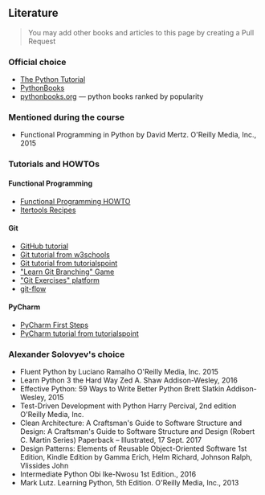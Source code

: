 ## Literature

> You may add other books and articles to this page by creating a Pull Request

### Official choice
- [The Python Tutorial](https://docs.python.org/3/tutorial/index.html)
- [PythonBooks](https://wiki.python.org/moin/PythonBooks)
- [pythonbooks.org](https://pythonbooks.org) — python books ranked by popularity


### Mentioned during the course
- Functional Programming in Python by David Mertz. O'Reilly Media, Inc., 2015


### Tutorials and HOWTOs

#### Functional Programming
- [Functional Programming HOWTO](https://docs.python.org/3/howto/functional.html)
- [Itertools Recipes](https://docs.python.org/3/library/itertools.html#itertools-recipes)

#### Git
- [GitHub tutorial](https://docs.github.com/en/get-started/quickstart/hello-world)
- [Git tutorial from w3schools](https://www.w3schools.com/git/)
- [Git tutorial from tutorialspoint](https://www.tutorialspoint.com/git/index.htm)
- ["Learn Git Branching" Game](https://learngitbranching.js.org/)
- ["Git Exercises" platform](https://gitexercises.fracz.com)
- [git-flow](https://danielkummer.github.io/git-flow-cheatsheet/)

#### PyCharm
- [PyCharm First Steps](https://www.jetbrains.com/help/pycharm/creating-and-running-your-first-python-project.html)
- [PyCharm tutorial from tutorialspoint](https://www.tutorialspoint.com/pycharm/index.htm)


### Alexander Solovyev's choice
- Fluent Python by Luciano Ramalho O'Reilly Media, Inc. 2015
- Learn Python 3 the Hard Way Zed A. Shaw Addison-Wesley, 2016
- Effective Python: 59 Ways to Write Better Python Brett Slatkin Addison-Wesley, 2015
- Test-Driven Development with Python Harry Percival, 2nd edition O'Reilly Media, Inc.
- Clean Architecture: A Craftsman's Guide to Software Structure and Design: A Craftsman's Guide to Software Structure and Design (Robert C. Martin Series) Paperback – Illustrated, 17 Sept. 2017
- Design Patterns: Elements of Reusable Object-Oriented Software 1st Edition, Kindle Edition by Gamma Erich, Helm Richard, Johnson Ralph, Vlissides John
- Intermediate Python Obi Ike-Nwosu 1st Edition., 2016
- Mark Lutz. Learning Python, 5th Edition. O'Reilly Media, Inc., 2013
